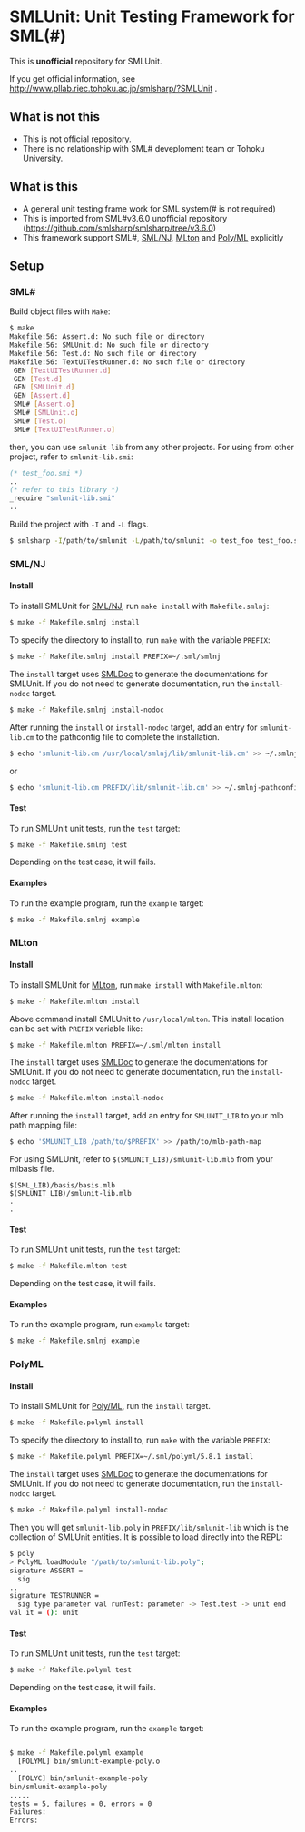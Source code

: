 # SMLUnit:  Unit Testing Framework for SML(#)

This is **unofficial** repository for SMLUnit.

If you get official information, see http://www.pllab.riec.tohoku.ac.jp/smlsharp/?SMLUnit .

## What is **not** this

 * This is not official repository.
 * There is no relationship with SML# deveploment team or Tohoku University.

## What is this

 * A general unit testing frame work for SML system(# is not required)
 * This is imported from SML#v3.6.0 unofficial repository (https://github.com/smlsharp/smlsharp/tree/v3.6.0)
 * This framework support SML#, [SML/NJ], [MLton] and [Poly/ML] explicitly

## Setup

### SML&#x23;

Build object files with `Make`:

```sh
$ make
Makefile:56: Assert.d: No such file or directory
Makefile:56: SMLUnit.d: No such file or directory
Makefile:56: Test.d: No such file or directory
Makefile:56: TextUITestRunner.d: No such file or directory
 GEN [TextUITestRunner.d]
 GEN [Test.d]
 GEN [SMLUnit.d]
 GEN [Assert.d]
 SML# [Assert.o]
 SML# [SMLUnit.o]
 SML# [Test.o]
 SML# [TextUITestRunner.o]
```

then, you can use `smlunit-lib` from any other projects.
For using from other project, refer to `smlunit-lib.smi`:

```sml
(* test_foo.smi *)
..
(* refer to this library *)
_require "smlunit-lib.smi"
..
```

Build the project with `-I` and `-L` flags.

```sh
$ smlsharp -I/path/to/smlunit -L/path/to/smlunit -o test_foo test_foo.smi
```

### SML/NJ

#### Install

To install SMLUnit for [SML/NJ], run `make install` with `Makefile.smlnj`:

```sh
$ make -f Makefile.smlnj install
```

To specify the directory to install to, run `make` with the variable `PREFIX`:

```sh
$ make -f Makefile.smlnj install PREFIX=~/.sml/smlnj
```

The `install` target uses [SMLDoc] to generate the documentations for SMLUnit.
If you do not need to generate documentation, run the `install-nodoc` target.

```sh
$ make -f Makefile.smlnj install-nodoc
```

After running the `install` or `install-nodoc` target, add an entry for `smlunit-lib.cm` to the pathconfig file to complete the installation.

```sh
$ echo 'smlunit-lib.cm /usr/local/smlnj/lib/smlunit-lib.cm' >> ~/.smlnj-pathconfig
```

or

```sh
$ echo 'smlunit-lib.cm PREFIX/lib/smlunit-lib.cm' >> ~/.smlnj-pathconfig
```


#### Test

To run SMLUnit unit tests, run the `test` target:

```sh
$ make -f Makefile.smlnj test
```

Depending on the test case, it will fails.


#### Examples

To run the example program, run the `example` target:

```sh
$ make -f Makefile.smlnj example
```


### MLton

#### Install

To install SMLUnit for [MLton], run `make install` with `Makefile.mlton`:

```sh
$ make -f Makefile.mlton install
```

Above command install SMLUnit to `/usr/local/mlton`.
This install location can be set with `PREFIX` variable like:

```sh
$ make -f Makefile.mlton PREFIX=~/.sml/mlton install
```

The `install` target uses [SMLDoc] to generate the documentations for SMLUnit.
If you do not need to generate documentation, run the `install-nodoc` target.

```sh
$ make -f Makefile.mlton install-nodoc
```

After running the `install` target, add an entry for `SMLUNIT_LIB` to your mlb path mapping file:

```sh
$ echo 'SMLUNIT_LIB /path/to/$PREFIX' >> /path/to/mlb-path-map
```


For using SMLUnit, refer to `$(SMLUNIT_LIB)/smlunit-lib.mlb` from your mlbasis file.

```
$(SML_LIB)/basis/basis.mlb
$(SMLUNIT_LIB)/smlunit-lib.mlb
.
.
```


#### Test

To run SMLUnit unit tests, run the `test` target:

```sh
$ make -f Makefile.mlton test
```

Depending on the test case, it will fails.


#### Examples

To run the example program, run `example` target:

```sh
$ make -f Makefile.smlnj example
```


### PolyML


#### Install

To install SMLUnit for [Poly/ML], run the `install` target.

```sh
$ make -f Makefile.polyml install
```

To specify the directory to install to, run `make` with the variable `PREFIX`:

```sh
$ make -f Makefile.polyml PREFIX=~/.sml/polyml/5.8.1 install
```

The `install` target uses [SMLDoc] to generate the documentations for SMLUnit.
If you do not need to generate documentation, run the `install-nodoc` target.

```sh
$ make -f Makefile.polyml install-nodoc
```

Then you will get `smlunit-lib.poly` in `PREFIX/lib/smlunit-lib` which is the collection of SMLUnit entities.
It is possible to load directly into the REPL:

```sh
$ poly
> PolyML.loadModule "/path/to/smlunit-lib.poly";
signature ASSERT =
  sig
..
signature TESTRUNNER =
  sig type parameter val runTest: parameter -> Test.test -> unit end
val it = (): unit
```


#### Test

To run SMLUnit unit tests, run the `test` target:

```sh
$ make -f Makefile.polyml test
```

Depending on the test case, it will fails.


#### Examples

To run the example program, run the `example` target:

```sh

$ make -f Makefile.polyml example
  [POLYML] bin/smlunit-example-poly.o
..
  [POLYC] bin/smlunit-example-poly
bin/smlunit-example-poly
.....
tests = 5, failures = 0, errors = 0
Failures:
Errors:
```

[SML/NJ]: https://www.smlnj.org/ "Standard ML of New Jersey"

[MLton]: https://www.mlton.org/ "MLton"

[Poly/ML]: https://www.polyml.org/ "PolyML"

[SMLDoc]: https://www.pllab.riec.tohoku.ac.jp/smlsharp//?SMLDoc "SMLDoc"

